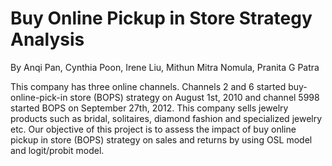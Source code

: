 # Buy Online Pickup in Store Strategy Analysis
By Anqi Pan, Cynthia Poon, Irene Liu, Mithun Mitra Nomula, Pranita G Patra

This company has three online channels. Channels 2 and 6 started buy-online-pick-in store (BOPS) strategy on August 1st, 2010 and channel 5998 started BOPS on September 27th, 2012. This company sells jewelry products such as bridal, solitaires, diamond fashion and specialized jewelry etc. Our objective of this project is to assess the impact of buy online pickup in store (BOPS) strategy on sales and returns by using OSL model and logit/probit model.
